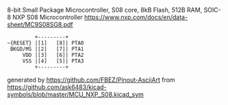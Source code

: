 8-bit Small Package Microcontroller, S08 core, 8kB Flash, 512B RAM, SOIC-8
NXP S08 Microcontroller
https://www.nxp.com/docs/en/data-sheet/MC9S08SG8.pdf


	         +---------+
	~{RESET} |[1]   [8]| PTA0
	 BKGD/MS |[2]   [7]| PTA1
	     VDD |[3]   [6]| PTA2
	     VSS |[4]   [5]| PTA3
	         +---------+


generated by https://github.com/FBEZ/Pinout-AsciiArt from https://github.com/ask6483/kicad-symbols/blob/master/MCU_NXP_S08.kicad_sym